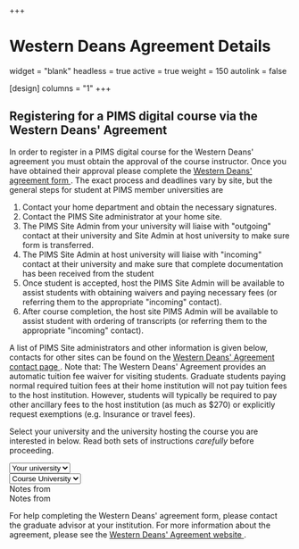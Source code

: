 +++
# Western Deans Agreement Details
widget = "blank"
headless = true
active = true
weight = 150
autolink = false

[design]
  columns = "1"
+++

## Registering for a PIMS digital course via the Western Deans' Agreement

In order to register in a PIMS digital course for the Western Deans' agreement
you must obtain the approval of the course instructor.  Once you have obtained
their approval please complete the <a target="_blank"
href="http://wcdgs.ca/content/dam/ex/wcdgs/Western-Deans-Agreement.pdf">Western
Deans' agreement form <i class="fas fa-file-pdf" aria-hidden="true"></i></a>.
The exact process and deadlines vary by site, but the general steps for student
at PIMS member universities are

1. Contact your home department and obtain the necessary signatures.
1. Contact the PIMS Site administrator at your home site.
1. The PIMS Site Admin from your university will liaise with "outgoing" contact
   at their university and Site Admin at host university to make sure form is
   transferred.
1. The PIMS Site Admin at host university will liaise with "incoming" contact at
   their university and make sure that complete documentation has been received
   from the student
1. Once student is accepted, host the PIMS Site Admin will be available to
   assist students with obtaining waivers and paying necessary fees (or
   referring them to the appropriate "incoming" contact).
1. After course completion, the host site PIMS Admin will be available to assist
   student with ordering of transcripts (or referring them to the appropriate
   "incoming" contact).

A list of PIMS Site administrators and other information is given below,
contacts for other sites can be found on the <a target="_blank"
href="http://wcdgs.ca/contact-us.html">Western Deans' Agreement contact page <i
class="fas fa-external-link-alt"></i></a>. Note that: The Western Deans'
Agreement provides an automatic tuition fee waiver for visiting students.
Graduate students paying normal required tuition fees at their home institution
will not pay tuition fees to the host institution. However, students will
typically be required to pay other ancillary fees to the host institution (as
much as $270) or explicitly request exemptions (e.g. Insurance or travel fees).

Select your university and the university hosting the course you are interested
in below. Read both sets of instructions _carefully_ before proceeding.

<form class="p-3">
  <div class="form-group">
    <div class="row">
      <div class="col-6">
        <select class="form-control" id="firstUniversity">
          <option value="" disabled selected>Your university</option>
          <option value="ua">UA</option>
          <option value="ubc">UBC</option>
          <option value="uc">UC</option>
          <option value="ul">UL</option>
          <option value="um">UM</option>
          <option value="ur">UR</option>
          <option value="us">US</option>
          <option value="sfu">SFU</option>
          <option value="uv">UV</option>
        </select>
      </div>
      <div class="col-6">
        <select class="form-control" id="secondUniversity">
          <option value="" disabled selected>Course University</option>
          <option value="ua">UA</option>
          <option value="ubc">UBC</option>
          <option value="uc">UC</option>
          <option value="ul">UL</option>
          <option value="um">UM</option>
          <option value="ur">UR</option>
          <option value="us">US</option>
          <option value="sfu">SFU</option>
          <option value="uv">UV</option>
        </select>
      </div>
    </div>
  </div>
  <div class="form-group" id="otherFieldGroupDiv">
    <div class="row">
      <div class="col-6">
        <div id="firstUniversityNotes">Notes from <span></span></div>
      </div>
      <div class="col-6">
        <div id="secondUniversityNotes">Notes from <span></span></div>
      </div>
    </div>
  </div>
</form>



For help completing the Western Deans' agreement form, please contact the
graduate advisor at your institution.  For more information about the agreement,
please see the <a target="_blank"
href="http://wcdgs.ca/western-deans-agreement.html">Western Deans' Agreement
website <i class="fas fa-external-link-alt"></i></a>.
